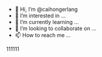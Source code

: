 - 👋 Hi, I’m @caihongerlang
- 👀 I’m interested in ...
- 🌱 I’m currently learning ...
- 💞️ I’m looking to collaborate on ...
- 📫 How to reach me ...

<!---
caihongerlang/caihongerlang is a ✨ special ✨ repository because its `README.md` (this file) appears on your GitHub profile.
You can click the Preview link to take a look at your changes.
--->111111
